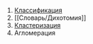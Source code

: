 1. [Классификация](Классификация.md)
2. [[Словарь/Дихотомия]]
3. [Кластеризация](Кластеризация.md)
4. Агломерация